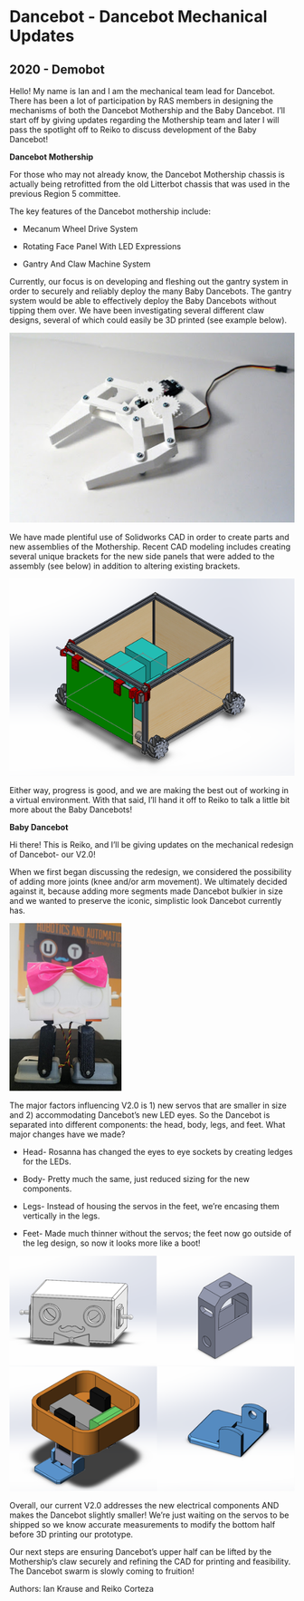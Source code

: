 # Dancebot - Dancebot Mechanical Updates
## 2020 - Demobot

Hello! My name is Ian and I am the mechanical team lead for Dancebot. There has been a lot of participation by RAS members in designing the mechanisms of both the Dancebot Mothership and the Baby Dancebot. <!--more--> I’ll start off by giving updates regarding the Mothership team and later I will pass the spotlight off to Reiko to discuss development of the Baby Dancebot!

**Dancebot Mothership**

For those who may not already know, the Dancebot Mothership chassis is actually being retrofitted from the old Litterbot chassis that was used in the previous Region 5 committee.

The key features of the Dancebot mothership include:

* Mecanum Wheel Drive System

* Rotating Face Panel With LED Expressions

* Gantry And Claw Machine System

Currently, our focus is on developing and fleshing out the gantry system in order to securely and reliably deploy the many Baby Dancebots. The gantry system would be able to effectively deploy the Baby Dancebots without tipping them over. We have been investigating several different claw designs, several of which could easily be 3D printed (see example below).

![3D Claw Print.](/src/_posts//blog/2020-10-22-dancebot/claw.png)

We have made plentiful use of Solidworks CAD in order to create parts and new assemblies of the Mothership. Recent CAD modeling includes creating several unique brackets for the new side panels that were added to the assembly (see below) in addition to altering existing brackets.

![Mothership SolidWorks.](/src/_posts//blog/2020-10-22-dancebot/mothership.png)

Either way, progress is good, and we are making the best out of working in a virtual environment. With that said, I’ll hand it off to Reiko to talk a little bit more about the Baby Dancebots!

**Baby Dancebot**

Hi there! This is Reiko, and I’ll be giving updates on the mechanical redesign of Dancebot- our V2.0!

When we first began discussing the redesign, we considered the possibility of adding more joints (knee and/or arm movement). We ultimately decided against it, because adding more segments made Dancebot bulkier in size and we wanted to preserve the iconic, simplistic look Dancebot currently has.

![Dancebot.](/src/_posts//blog/2020-10-22-dancebot/dancebot.png)

The major factors influencing V2.0 is 1) new servos that are smaller in size and 2) accommodating Dancebot’s new LED eyes. So the Dancebot is separated into different components: the head, body, legs, and feet. What major changes have we made?

* Head- Rosanna has changed the eyes to eye sockets by creating ledges for the LEDs.

* Body- Pretty much the same, just reduced sizing for the new components.

* Legs- Instead of housing the servos in the feet, we’re encasing them vertically in the legs.

* Feet- Made much thinner without the servos; the feet now go outside of the leg design, so now it looks more like a boot!

![New Dancebot SolidWorks.](/src/_posts//blog/2020-10-22-dancebot/parts.png)

Overall, our current V2.0 addresses the new electrical components AND makes the Dancebot slightly smaller! We’re just waiting on the servos to be shipped so we know accurate measurements to modify the bottom half before 3D printing our prototype.

Our next steps are ensuring Dancebot’s upper half can be lifted by the Mothership’s claw securely and refining the CAD for printing and feasibility. The Dancebot swarm is slowly coming to fruition!

Authors: Ian Krause and Reiko Corteza

